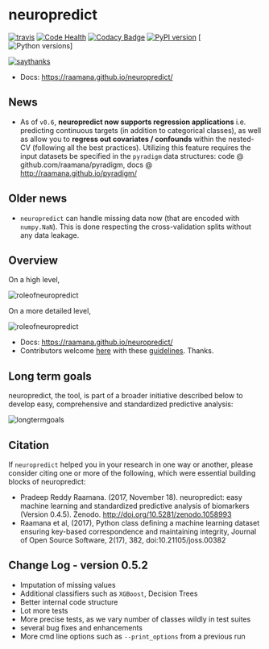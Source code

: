 # neuropredict


[![travis](https://travis-ci.org/raamana/neuropredict.svg?branch=master)](https://travis-ci.org/raamana/neuropredict.svg?branch=master)
[![Code Health](https://landscape.io/github/raamana/neuropredict/master/landscape.svg?style=flat)](https://landscape.io/github/raamana/neuropredict/master)
[![Codacy Badge](https://api.codacy.com/project/badge/Grade/501e560b8a424562a1b8f7cd2f3cadfe)](https://www.codacy.com/app/raamana/neuropredict?utm_source=github.com&amp;utm_medium=referral&amp;utm_content=raamana/neuropredict&amp;utm_campaign=Badge_Grade)
[![PyPI version](https://badge.fury.io/py/neuropredict.svg)](https://badge.fury.io/py/neuropredict)
[![Python versions](https://img.shields.io/badge/python-3.5%2C%203.6-blue.svg)]

[![saythanks](https://img.shields.io/badge/say-thanks-ff69b4.svg)](https://saythanks.io/to/raamana)
   
- Docs:   https://raamana.github.io/neuropredict/

## News

 - As of `v0.6`, **neuropredict now supports regression applications** i.e. predicting continuous targets (in addition to categorical classes), as well as allow you to **regress out covariates / confounds** within the nested-CV (following all the best practices). Utilizing this feature requires the input datasets be specified in the `pyradigm` data structures: code @ github.com/raamana/pyradigm, docs @ http://raamana.github.io/pyradigm/

## Older news

 - `neuropredict` can handle missing data now (that are encoded with `numpy.NaN`). This is done respecting the cross-validation splits without any data leakage.

## Overview

On a high level,

![roleofneuropredict](docs/high_level_flow.png)

On a more detailed level,

![roleofneuropredict](docs/role.png)


 - Docs:   https://raamana.github.io/neuropredict/
 - Contributors welcome [here](CONTRIBUTING.md) with these [guidelines](http://contribution-guide-org.readthedocs.io). Thanks.


## Long term goals

neuropredict, the tool, is part of a broader initiative described below to develop easy, comprehensive and standardized predictive analysis:

![longtermgoals](docs/neuropredict_long_term_goals.jpg)

## Citation

If `neuropredict` helped you in your research in one way or another, please consider citing one or more of the following, which were essential building blocks of neuropredict:
 - Pradeep Reddy Raamana. (2017, November 18). neuropredict: easy machine learning and standardized predictive analysis of biomarkers (Version 0.4.5). Zenodo. http://doi.org/10.5281/zenodo.1058993
 - Raamana et al, (2017), Python class defining a machine learning dataset ensuring key-based correspondence and maintaining integrity, Journal of Open Source Software, 2(17), 382, doi:10.21105/joss.00382
 
## Change Log - version 0.5.2

 - Imputation of missing values
 - Additional classifiers such as `XGBoost`, Decision Trees
 - Better internal code structure
 - Lot more tests
 - More precise tests, as we vary number of classes wildly in test suites
 - several bug fixes and enhancements 
 - More cmd line options such as `--print_options` from a previous run
